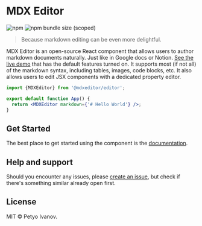 # MDX Editor

![npm](https://img.shields.io/npm/v/@mdxeditor/editor)
![npm bundle size (scoped)](https://img.shields.io/bundlephobia/minzip/@mdxeditor/editor)

> Because markdown editing can be even more delightful.

MDX Editor is an open-source React component that allows users to author markdown documents naturally. Just like in Google docs or Notion. [See the live demo](https://mdxeditor.dev/editor/demo) that has the default features turned on. It supports most (if not all) of the markdown syntax, including tables, images, code blocks, etc. It also allows users to edit JSX components with a dedicated property editor.

```jsx
import {MDXEditor} from '@mdxeditor/editor';

export default function App() {
  return <MDXEditor markdown={'# Hello World'} />;
}
```
## Get Started

The best place to get started using the component is the [documentation](https://mdxeditor.dev/editor/docs/getting-started).

## Help and support

Should you encounter any issues, please [create an issue](https://github.com/mdx-editor/editor/issues), but check if there's something similar already open first.

## License

MIT &copy; Petyo Ivanov.
